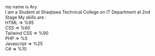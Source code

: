 <Hi>
<About>my name is Ary  <br> I am a Student at Shaqlawa Technical College on IT Department at 2nd Stage </About> 
<skill>
  My skills are :  <br>
    HTML => %95  <br>
    CSS => %60  <br>
    Tailwind CSS => %90  <br>
    PHP => %5  <br>
    Javascript => %25  <br>
    C# => %10  <br>
</skill>
</Hi>
